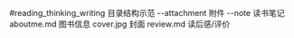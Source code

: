 #reading_thinking_writing
目录结构示范
--attachment 附件
--note 读书笔记
aboutme.md 图书信息
cover.jpg 封面
review.md 读后感/评价